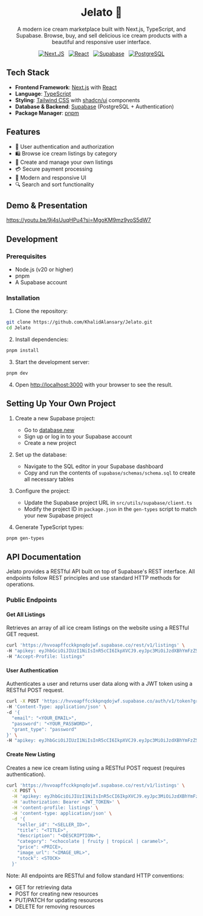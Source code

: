 <h1 align='center'>
  Jelato 🍦
</h1>

<p align='center'>
  A modern ice cream marketplace built with Next.js, TypeScript, and Supabase. Browse, buy, and sell delicious ice cream products with a beautiful and responsive user interface.
</p>

<p align='center'>
  <a href="https://nextjs.org/"><img alt="Next.JS" src="https://img.shields.io/badge/next%20js-000000?style=for-the-badge&logo=nextdotjs&logoColor=white" /></a>
  &nbsp;
  <a href="https://react.dev/"><img alt="React" src="https://img.shields.io/badge/React-20232A?style=for-the-badge&logo=react&logoColor=61DAFB" /></a>
  &nbsp;
  <a href="https://supabase.com/"><img alt="Supabase" src="https://img.shields.io/badge/Supabase-181818?style=for-the-badge&logo=supabase&logoColor=white" /></a>
  &nbsp;
  <a href="https://www.postgresql.org/"><img alt="PostgreSQL" src="https://img.shields.io/badge/PostgreSQL-316192?style=for-the-badge&logo=postgresql&logoColor=white" /></a>
</p>

## Tech Stack

- **Frontend Framework**: [Next.js](https://nextjs.org/) with [React](https://react.dev/)
- **Language**: [TypeScript](https://www.typescriptlang.org/)
- **Styling**: [Tailwind CSS](https://tailwindcss.com/) with [shadcn/ui](https://ui.shadcn.com/) components
- **Database & Backend**: [Supabase](https://supabase.com/) (PostgreSQL + Authentication)
- **Package Manager**: [pnpm](https://pnpm.io/)

## Features

- 🔐 User authentication and authorization
- 🛍️ Browse ice cream listings by category
- 📝 Create and manage your own listings
- 💳 Secure payment processing
- 🎨 Modern and responsive UI
- 🔍 Search and sort functionality

## Demo & Presentation

https://youtu.be/9j4sUuqHPu4?si=MgoKM9mz9yoS5dW7

## Development

### Prerequisites

- Node.js (v20 or higher)
- pnpm
- A Supabase account

### Installation

1. Clone the repository:

```sh
git clone https://github.com/KhalidAlansary/Jelato.git
cd Jelato
```

2. Install dependencies:

```sh
pnpm install
```

3. Start the development server:

```sh
pnpm dev
```

4. Open [http://localhost:3000](http://localhost:3000) with your browser to see the result.

## Setting Up Your Own Project

1. Create a new Supabase project:

   - Go to [database.new](https://database.new)
   - Sign up or log in to your Supabase account
   - Create a new project

2. Set up the database:

   - Navigate to the SQL editor in your Supabase dashboard
   - Copy and run the contents of `supabase/schemas/schema.sql` to create all necessary tables

3. Configure the project:

   - Update the Supabase project URL in `src/utils/supabase/client.ts`
   - Modify the project ID in `package.json` in the `gen-types` script to match your new Supabase project

4. Generate TypeScript types:

```sh
pnpm gen-types
```

## API Documentation

Jelato provides a RESTful API built on top of Supabase's REST interface. All endpoints follow REST principles and use standard HTTP methods for operations.

### Public Endpoints

#### Get All Listings

Retrieves an array of all ice cream listings on the website using a RESTful GET request.

```sh
curl 'https://hvvoapffcckkpnqdojwf.supabase.co/rest/v1/listings' \
-H "apikey: eyJhbGciOiJIUzI1NiIsInR5cCI6IkpXVCJ9.eyJpc3MiOiJzdXBhYmFzZSIsInJlZiI6Imh2dm9hcGZmY2Nra3BucWRvandmIiwicm9sZSI6ImFub24iLCJpYXQiOjE3NDY3MTc2MzcsImV4cCI6MjA2MjI5MzYzN30.4qge7VgoIHI69930ObL5xDniodCGQXyhCFx_E_Wi7Jk" \
-H "Accept-Profile: listings"
```

#### User Authentication

Authenticates a user and returns user data along with a JWT token using a RESTful POST request.

```sh
curl -X POST 'https://hvvoapffcckkpnqdojwf.supabase.co/auth/v1/token?grant_type=password' \
-H 'Content-Type: application/json' \
-d '{
  "email": "<YOUR_EMAIL>",
  "password": "<YOUR_PASSWORD>",
  "grant_type": "password"
}' \
-H "apikey: eyJhbGciOiJIUzI1NiIsInR5cCI6IkpXVCJ9.eyJpc3MiOiJzdXBhYmFzZSIsInJlZiI6Imh2dm9hcGZmY2Nra3BucWRvandmIiwicm9sZSI6ImFub24iLCJpYXQiOjE3NDY3MTc2MzcsImV4cCI6MjA2MjI5MzYzN30.4qge7VgoIHI69930ObL5xDniodCGQXyhCFx_E_Wi7Jk"
```

#### Create New Listing

Creates a new ice cream listing using a RESTful POST request (requires authentication).

```sh
curl 'https://hvvoapffcckkpnqdojwf.supabase.co/rest/v1/listings' \
  -X POST \
  -H 'apikey: eyJhbGciOiJIUzI1NiIsInR5cCI6IkpXVCJ9.eyJpc3MiOiJzdXBhYmFzZSIsInJlZiI6Imh2dm9hcGZmY2Nra3BucWRvandmIiwicm9sZSI6ImFub24iLCJpYXQiOjE3NDY3MTc2MzcsImV4cCI6MjA2MjI5MzYzN30.4qge7VgoIHI69930ObL5xDniodCGQXyhCFx_E_Wi7Jk' \
  -H 'authorization: Bearer <JWT_TOKEN>' \
  -H 'content-profile: listings' \
  -H 'content-type: application/json' \
  -d '{
    "seller_id": "<SELLER_ID>",
    "title": "<TITLE>",
    "description": "<DESCRIPTION>",
    "category": "<chocolate | fruity | tropical | caramel>",
    "price": <PRICE>,
    "image_url": "<IMAGE_URL>",
    "stock": <STOCK>
  }'
```

Note: All endpoints are RESTful and follow standard HTTP conventions:

- GET for retrieving data
- POST for creating new resources
- PUT/PATCH for updating resources
- DELETE for removing resources
